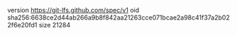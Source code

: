 version https://git-lfs.github.com/spec/v1
oid sha256:6638ce2d44ab266a9b8f842aa21263cce071bcae2a98c41f37a2b022f6e20fd1
size 21284
